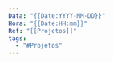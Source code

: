```yaml
---
Data: "{{Date:YYYY-MM-DD}}"
Hora: "{{Date:HH:mm}}"
Ref: "[[Projetos]]"
tags:
  - "#Projetos"
---
```



